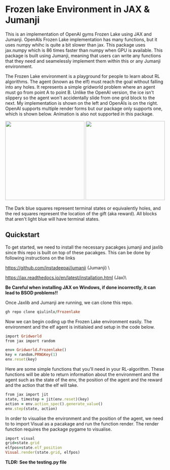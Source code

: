 # Frozen lake Environment in JAX & Jumanji 

This is an implementation of OpenAI gyms Frozen Lake using JAX and Jumanji. OpenAIs Frozen Lake implementation has many functions, but it uses numpy whihc is quite a bit slower than jax. This package uses jax.numpy which is 86 times faster than numpy when GPU is available. This package is built using Jumanji, meaning that users can write any functions that they need and seamelessly implement them within this or any Jumanji environment. 

The Frozen Lake environment is a playground for people to learn about RL algorithms. The agent (known as the elf) must reach the goal without falling into any holes. It represents a simple gridworld problem where an agent must go from point A to point B. Unlike the OpenAI version, the ice isn't slippery so the agent won't accidentally slide from one grid block to the next. My implementation is shown on the left and OpenAIs is on the right. OpenAI supports multiple render forms but our package only supports one, which is shown below. Animation is also not supported in this package. 

<p align="center">
<img width="250" height="250" src="https://user-images.githubusercontent.com/110373610/226537623-c6aafa7c-a7bf-4208-875c-e6645ffd1785.png">
<img width="250 height="250" src="https://user-images.githubusercontent.com/110373610/226541613-9707f3de-a707-40f5-a5b4-99303c8c410f.png">


The Dark blue squares represent terminal states or equivalently holes, and the red squares represent the location of the gift (aka reward). All blocks that aren't light blue will have terminal states.    
                                                                                                                                         
## Quickstart
To get started, we need to install the necessary pacakges jumanji and jaxlib since this repo is built on top of these pacakges. This can be done by following instructions on the links
                                                                                                                               
                                                                                                                                         
https://github.com/instadeepai/jumanji (Jumanji) \

https://jax.readthedocs.io/en/latest/installation.html (Jax)\

**Be Careful when installing JAX on Windows, if done incorrectly, it can lead to BSOD problems!!**                                                         

Once Jaxlib and Jumanji are running, we can clone this repo. 

```ruby
gh repo clone qiulinlx/Frozenlake
```
Now we can begin coding up the Frozen Lake environment easily. The environment and the elf agent is initialsied and setup in the code below. 
                                                                                                                                        
```ruby
import Gridworld
from jax import random

env= Gridworld.Frozenlake()
key = random.PRNGKey(1)
env.reset(key)
```
Here are some simple functions that you'll need in your RL-algorithm. These functions will be able to return information about the environment and the agent such as the state of the env, the position of the agent and the reward and the action that the elf will take. 

```ruby
from jax import jit
state, timestep = jit(env.reset)(key)
action = env.action_spec().generate_value()
env.step(state, action)

```
                                                                                                                                         
In order to visualise the environment and the position of the agent, we need to to import Visual as a pacakage and run the function render. The render function requires the package pygame to visualise. 

```ruby
import visual
grid=state.grid
elfpos=state.elf_position
Visual.render(state.grid, elfpos)

```                                                                                                                                         
                                                                                                                                        
**TLDR: See the testing.py file**          
